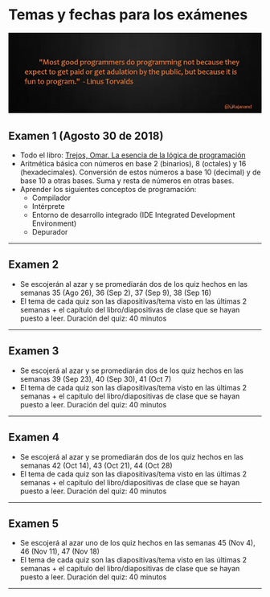 # Temas y fechas para los exámenes

![Caricatura](../../imagenes/programming_is_fun.jpg)

## Examen 1 (Agosto 30 de 2018)
* Todo el libro: [Trejos, Omar. La esencia de la lógica de programación](http://biblioteca.inu.edu.sv/?wpfb_dl=263)
* Aritmética básica con números en base 2 (binarios), 8 (octales) y 16 (hexadecimales). Conversión de estos números a base 10 (decimal) y de base 10 a otras bases. Suma y resta de números en otras bases.
* Aprender los siguientes conceptos de programación:
  - Compilador
  - Intérprete
  - Entorno de desarrollo integrado (IDE Integrated Development Environment)
  - Depurador

---

## Examen 2
* Se escojerán al azar y se promediarán dos de los quiz hechos en las semanas 35 (Ago 26), 36 (Sep 2), 37 (Sep 9), 38 (Sep 16)
* El tema de cada quiz son las diapositivas/tema visto en las últimas 2 semanas + el capítulo del libro/diapositivas de clase que se hayan puesto a leer. Duración del quiz: 40 minutos

---

## Examen 3
* Se escojerá al azar y se promediarán dos de los quiz hechos en las semanas 39 (Sep 23), 40 (Sep 30), 41 (Oct 7)
* El tema de cada quiz son las diapositivas/tema visto en las últimas 2 semanas + el capítulo del libro/diapositivas de clase que se hayan puesto a leer. Duración del quiz: 40 minutos

---

## Examen 4
* Se escojerá al azar y se promediarán dos de los quiz hechos en las semanas 42 (Oct 14), 43 (Oct 21), 44 (Oct 28)
* El tema de cada quiz son las diapositivas/tema visto en las últimas 2 semanas + el capítulo del libro/diapositivas de clase que se hayan puesto a leer. Duración del quiz: 40 minutos

---

## Examen 5
* Se escojerá al azar uno de los quiz hechos en las semanas  45 (Nov 4), 46 (Nov 11), 47 (Nov 18)
* El tema de cada quiz son las diapositivas/tema visto en las últimas 2 semanas + el capítulo del libro/diapositivas de clase que se hayan puesto a leer. Duración del quiz: 40 minutos

---